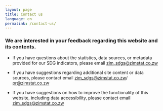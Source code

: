 ```yaml
---
layout: page
title: Contact us
language: en
permalink: /contact-us/
---
```

### We are interested in your feedback regarding this website and its contents.

- If you have questions about the statistics, data sources, or metadata provided for our SDG indicators, please email <zim_sdgs@zimstat.co.zw> 

- If you have suggestions regarding additional site content or data sources, please contact email <zim_sdgs@zimstat.co.zw>/ <pr@zimstat.co.zw>
  
- If you have suggestions on how to improve the functionality of this website, including data accessibility, please contact email <zim_sdgs@zimstat.co.zw>
